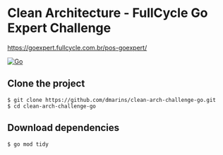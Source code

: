 # Clean Architecture - FullCycle Go Expert Challenge

https://goexpert.fullcycle.com.br/pos-goexpert/

[![Go](https://img.shields.io/badge/go-1.22.4-informational?logo=go)](https://go.dev)

## Clone the project

```
$ git clone https://github.com/dmarins/clean-arch-challenge-go.git
$ cd clean-arch-challenge-go
```

## Download dependencies

```
$ go mod tidy
```
